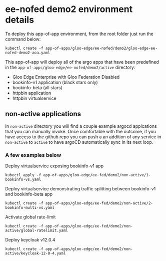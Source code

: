 # ee-nofed demo2 environment details

To deploy this app-of-app environment, from the root folder just run the command below:
```
kubectl create -f app-of-apps/gloo-edge/ee-nofed/demo2/gloo-edge-ee-nofed-demo2-aoa.yaml
```

This app-of-app will deploy all of the argo apps that have been predefined in the `app-of-apps/gloo-edge/ee-nofed/demo2/active` directory:
- Gloo Edge Enterprise with Gloo Federation Disabled
- bookinfo-v1 application (black stars only)
- bookinfo-beta (all stars)
- httpbin application
- httpbin virtualservice

## non-active applications
In `non-active` directory you will find a couple example argocd applcations that you can manually invoke. Once comfortable with the outcome, if you have access to the github repo you can push a an addition of any service in `non-active` to `active` to have argoCD automatically sync in its next loop.

### A few examples below

Deploy virtualservice exposing bookinfo-v1 app
```
kubectl apply -f app-of-apps/gloo-edge/ee-fed/demo2/non-active/1-bookinfo-vs.yaml
```

Deploy virtualservice demonstrating traffic splitting between bookinfo-v1 and bookinfo-beta app
```
kubectl create -f app-of-apps/gloo-edge/ee-fed/demo2/non-active/2-bookinfo-multi-vs.yaml
```

Activate global rate-limit
```
kubectl create -f app-of-apps/gloo-edge/ee-fed/demo2/non-active/global-ratelimit.yaml
```

Deploy keycloak v12.0.4
```
kubectl create -f app-of-apps/gloo-edge/ee-fed/demo2/non-active/keycloak-12-0-4.yaml
```